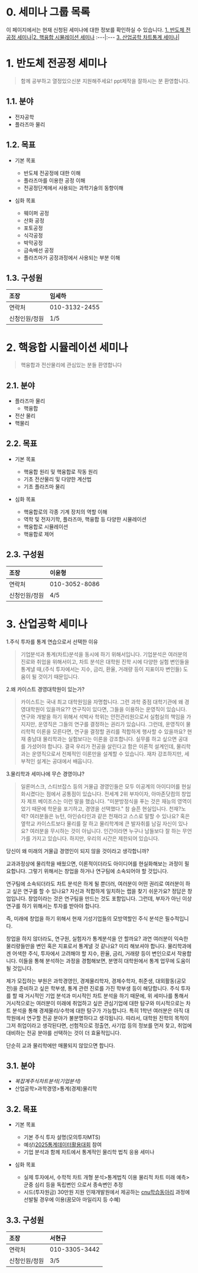 
# 0. 세미나 그룹 목록
이 페이지에서는 현재 신청된 세미나에 대한 정보를 확인하실 수 있습니다.
[1. 반도체 전공정 세미나](https://github.com/Yoon0618/PhysicsSpaceSeminar/blob/main/README.md#1-%EB%B0%98%EB%8F%84%EC%B2%B4-%EC%A0%84%EA%B3%B5%EC%A0%95-%EC%84%B8%EB%AF%B8%EB%82%98)|[2. 핵융합 시뮬레이션 세미나](https://github.com/Yoon0618/PhysicsSpaceSeminar/blob/main/README.md#2-%ED%95%B5%EC%9C%B5%ED%95%A9-%EC%8B%9C%EB%AE%AC%EB%A0%88%EC%9D%B4%EC%85%98-%EC%84%B8%EB%AF%B8%EB%82%98)
:---|:---
[3. 산업공학 차트통계 세미나](https://github.com/Yoon0618/PhysicsSpaceSeminar/blob/main/README.md#3-%EA%B2%BD%EC%98%81%EC%9D%B8%EC%9D%B4-%EB%90%A0-%EB%AC%BC%EB%A6%AC%ED%95%99%EB%8F%84)|

# 1. 반도체 전공정 세미나

> 함께 공부하고 열정있으신분 지원해주세요!
ppt제작을 잘하시는 분 환영합니다.

## 1.1. 분야
+ 전자공학
+ 플라즈마 물리

## 1.2. 목표

+ 기본 목표
  + 반도체 전공정에 대한 이해
  + 플라즈마를 이용한 공정 이해
  + 전공정단계에서 사용되는 과학기술의 동향이해	 

+ 심화 목표
  + 웨이퍼 공정
  + 산화 공정
  + 포토공정
  + 식각공정
  + 박막공정
  + 금속배선 공정
  + 플라즈마가 공정과정에서 사용되는 부분 이해


## 1.3. 구성원
조장|임세하
:---|:---
연락처|010-3132-2455
신청인원/정원|1/5

# 2. 핵융합 시뮬레이션 세미나

> 핵융합과 전산물리에 관심있는 분들 환영합니다

## 2.1. 분야
+ 플라즈마 물리
  + 핵융합
+ 전산 물리
+ 핵물리

## 2.2. 목표

+ 기본 목표
  + 핵융합 원리 및 핵융합로 작동 원리
  + 기초 전산물리 및 다양한 계산법
  + 기초 플라즈마 물리

+ 심화 목표
  + 핵융합로의 각종 기계 장치의 역할 이해
  + 역학 및 전자기학, 플라즈마, 핵융합 등 다양한 시뮬레이션
  + 핵융합로 시뮬레이션
  + 핵융합로 제어

## 2.3. 구성원
조장|이윤형
:---|:---
연락처|010-3052-8086
신청인원/정원|4/5

# 3. 산업공학 세미나

1.주식 투자를 통계 연습으로서 선택한 이유
>기업분석과 통계(차트)분석을 동시에 하기 위해서입니다. 기업분석은 여러분의 진로와 취업을 위해서이고, 차트 분석은 대학원 진학 시에 다양한 실험 변인들을 통계낼 때,(주식 투자에서는 지수, 금리, 환율, 거래량 등이 지표이자 변인들) 도움이 될 것이기 때문입니다.

2.왜 카이스트 경영대학원이 있는가?
> 카이스트는 국내 최고 대학원임을 자명합니다. 그런 과학 중점 대학기관에 왜 경영대학원이 있을까요??
연구직이 있다면, 그들을 이용하는 운영직이 있습니다. 연구와 개발을 하기 위해서 석박사 학위는 안전관리원으로서 실험실의 책임을 가지지만, 운영직은 그들의 연구를 결정하는 권리가 있습니다.
그런데, 운영직이 물리학적 이론을 모른다면, 연구을 결정할 권리를 적합하게 행사할 수 있을까요?
현재 충남대 물리학과는 실험보다는 이론을 강조합니다. 실무를 하고 싶으면 공대를 가셨어야 합니다. 결국 우리가 전공을 살린다고 함은 이론적 설계인데, 물리학과는 운영직으로서 전체적인 이론만을 설계할 수 있습니다. 재차 강조하지만, 세부적인 설계는 공대에서 배웁니다.

3.물리학과 세미나에 무슨 경영이냐?
> 일론머스크, 스티브잡스 등의 거물급 경영인들은 모두 이공계의 아이디어를 현실화시켰다는 점에서 공통점이 있습니다. 
전세계 2위 부자이자, 아마존닷컴의 창업자 제프 베이조스는 이런 말을 했습니다.
"미분방정식을 푸는 것은 재능의 영역이었기 때문에 학문을 포기하고, 경영을 선택했다."
참 슬픈 현실입니다. 천재?노력? 여러분들은 뉴턴, 아인슈타인과 같은 천재라고 스스로 말할 수 있나요? 혹은 옆학교 카이스트보다 물리를 잘 하고 물리학계에 큰 발자취를 남길 자신이 있나요? 여러분을 무시하는 것이 아닙니다. 인간이라면 누구나 남들보다 잘 하는 무언가를 가지고 있습니다. 하지만, 우리의 시간은 제한되어 있습니다. 

당신이 왜 미래의 거물급 경영인이 되지 않을 것이라고 생각합니까? 

교과과정상에 물리학을 배웠으면, 이론적이더라도 아이디어를 현실화해보는 과정이 필요합니다.
그렇기 위해서는 창업을 하거나 연구팀에 소속되어야 할 것입니다.

연구팀에 소속되더라도 차트 분석은 하게 될 뿐더러, 여러분이 어떤 권리로 여러분이 하고 싶은 연구를 할 수 있나요? 자신과 적합하게 일치하는 랩을 찾기 쉬운가요?
정답은 창업입니다. 창업이라는 것은 연구팀을 만드는 것도 포함입니다. 그런데, 부자가 아닌 이상 연구를 하기 위해서는 투자를 받아야 합니다. 

즉, 미래에 창업을 하기 위해서 현재 기성기업들의 모방역할인 주식 분석은 필수적입니다.

창업을 하지 않더라도, 
연구원, 실험자가 통계분석을 안 할까요?
과연 여러분이 익숙한 물리량들만을 변인 혹은 지표로서 통계낼 것 같나요?
미리 해보셔야 합니다. 물리학과에겐 어색한 주식, 투자에서 고려해야 할 지수, 환율, 금리, 거래량 등이 변인으로서 작용합니다. 이들을 통해 분석하는 과정을 경험해보면, 분명히 대학원에서 통계 업무에 도움이 될 것입니다.

제가 모집하는 부원은 과학경영인, 경제물리학자, 경제수학자, 취준생, 대외활동(공모전)을 준비하고 싶은 학부생, 통계 관련 진로를 가진 학부생 등이 해당합니다.
주식 투자를 할 때 거시적인 기업 분석과 미시적인 차트 분석을 하기 때문에, 위 세미나를 통해서 거시적으로는 여러분이 미래에 취업하고 싶은 관심기업에 대한 탐구와 미시적으로는 차트 분석을 통해 경제물리/수학에 대한 탐구가 가능합니다.
특히 1학년 여러분은 아직 대학원에서 연구할 전공 분야가 불분명하다고 생각됩니다. 따라서, 대학원 진학의 목적이 그저 취업이라고 생각된다면, 선험적으로 정출연, 사기업 등의 정보를 먼저 찾고, 취업에 대비하는 전공 분야를 선택하는 것이 더 효율적입니다.

단순히 교과 물리학에만 매몰되지 않았으면 합니다.

## 3.1. 분야
+ *복잡계주식차트분석(기업분석)*
+ 산업공학>과학경영>통계(경제)물리학


## 3.2. 목표

+ 기본 목표
  + 기본 주식 투자 설명(모의투자MTS)
  + 예상)[2025통계데이터활용대회](https://www.thinkcontest.com/mthinkgood/contest/view.do?querystr=rSW3rryZv7-Ml0u2sExn_GLm8Tw9ja8e61aHFCVPO94) 참여
  + 기업 분석과 함께 차트에서 통계적인 물리학 법칙 응용 세미나

+ 심화 목표
  + 실제 투자에서, 수학적 차트 개형 분석>통계법칙 이용
물리적 차트 미래 예측>군중 심리 등을 독립변인 으로서 종속변인 추정
  + 시드(투자원금) 30만원 지원
인재개발원에서 제공하는 [cnu학습동아리](https://pf.kakao.com/_KjRLb/10886691) 과정에 선발될 경우에 이용(꿈모아 마일리지 등 수혜)

## 3.3. 구성원
조장|서현규
:---|:---
연락처|010-3305-3442
신청인원/정원|3/5
